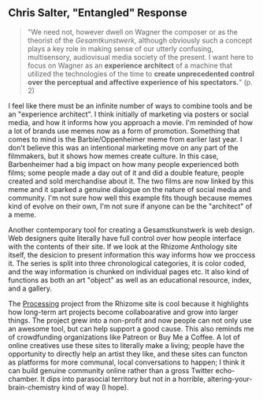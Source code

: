 ## Chris Salter, "Entangled" Response  

<!--Brainstorm
 - Posters/marketing
 - Websites
 - Design process/research
 - Music production/mixing
 - Ongoing crowdfunding (Patreon, Buy Me a Coffee)
 - Barbenheimer
-->
<!--Describing Gesamstkunstwerk-->

> "We need not, however dwell on Wagner the composer or as the theorist of the *Gesamtkunstwerk*, although obviously such a concept plays a key role in making sense of our utterly confusing, multisensory, audiovisual media society of the present. I want here to focus on Wagner as an **experience architect** of a machine that utilized the technologies of the time to **create unprecedented control over the perceptual and affective experience of his spectators.**" (p. 2)  

<!--Contemporary toos for creating a Gesamstkunstwerk-->

I feel like there must be an infinite number of ways to combine tools and be an "experience architect". I think initially of marketing via posters or social media, and how it informs how you approach a movie. I'm reminded of how a lot of brands use memes now as a form of promotion. Something that comes to mind is the Barbie/Oppenheimer meme from earlier last year. I don't believe this was an intentional marketing move on any part of the filmmakers, but it shows how memes create culture. In this case, Barbenheimer had a big impact on how many people experienced both films; some people made a day out of it and did a double feature, people created and sold merchandise about it. The two films are now linked by this meme and it sparked a genuine dialogue on the nature of social media and community. I'm not sure how well this example fits though because memes kind of evolve on their own, I'm not sure if anyone can be the "architect" of a meme.

Another contemporary tool for creating a Gesamstkunstwerk is web design. Web designers quite literally have full control over how people interface with the contents of their site. If we look at the Rhizome Anthology site itself, the desicion to present information this way informs how we proccess it. The series is split into three chronological categories, it is color coded, and the way information is chunked on individual pages  etc. It also kind of functions as both an art "object" as well as an educational resource, index, and a gallery. 

The [Processing](https://anthology.rhizome.org/processing) project from the Rhizome site is cool because it highlights how long-term art projects become collaboarative and grow into larger things. The project grew into a non-profit and now people can not only use an awesome tool, but can help support a good cause. This also reminds me of crowdfunding organizations like Patreon or Buy Me a Coffee. A lot of online creatives use these sites to literally make a living; people have the opportunity to directly help an artist they like, and these sites can functon as platforms for more communal, local conversations to happen; I think it can build genuine community online rather than a gross Twitter echo-chamber. It dips into parasocial territory but not in a horrible, altering-your-brain-chemistry kind of way (I hope).
